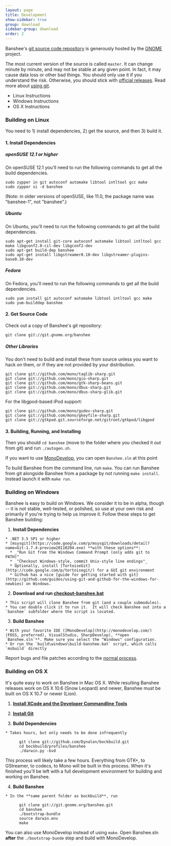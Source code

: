```yaml
---
layout: page
title: Development
show-sidebar: true
group: download
sidebar-group: download
order: 2
---
```


Banshee's [git source code repository](http://git.gnome.org/cgit/banshee/) is generously hosted by the [GNOME](http://gnome.org/) project.

The most current version of the source is called `master`.  It can change minute by minute, and may not be stable at any given point.  In fact, it may cause data loss or other bad things.  You should only use it if you understand the risk.  Otherwise, you should stick with [official releases](/download).  Read more about [using git](http://live.gnome.org/Git/Developers).
	
  * Linux Instructions
  * Windows Instructions
  * OS X Instructions

### Building on Linux

You need to 1) install dependencies, 2) get the source, and then 3) build it.

#### 1. Install Dependencies

##### openSUSE 12.1 or higher

On openSUSE 12.1 you'll need to run the following commands to get all the build dependencies.

    sudo zypper in git autoconf automake libtool intltool gcc make
    sudo zypper si -d banshee

(Note: in older versions of openSUSE, like 11.0, the package name was "banshee-1", not "banshee".)

##### Ubuntu

On Ubuntu, you'll need to run the following commands to get all the build dependencies.

    sudo apt-get install git-core autoconf automake libtool intltool gcc make libgconf2.0-cil-dev libgconf2-dev
    sudo apt-get build-dep banshee
    sudo apt-get install libgstreamer0.10-dev libgstreamer-plugins-base0.10-dev

##### Fedora

On Fedora, you'll need to run the following commands to get all the build dependencies.

    sudo yum install git autoconf automake libtool intltool gcc make
    sudo yum-builddep banshee

#### 2. Get Source Code

Check out a copy of Banshee's git repository:
    
    git clone git://git.gnome.org/banshee

##### Other Libraries

You don't need to build and install these from source unless you want to hack on them, or if they are not provided by your distribution.

    git clone git://github.com/mono/taglib-sharp.git
    git clone git://github.com/mono/gio-sharp.git
    git clone git://github.com/mono/gtk-sharp-beans.git
    git clone git://github.com/mono/dbus-sharp.git
    git clone git://github.com/mono/dbus-sharp-glib.git

For the libgpod-based iPod support:

    git clone git://github.com/mono/gudev-sharp.git
    git clone git://github.com/mono/gkeyfile-sharp.git
    git clone git://gtkpod.git.sourceforge.net/gitroot/gtkpod/libgpod

#### 3. Building, Running, and Installing

Then you should `cd banshee` (move to the folder where you checked it out from git) and run `./autogen.sh`.

If you want to use [MonoDevelop](http://monodevelop.com/), you can open `Banshee.sln` at this point

To build Banshee from the command line, run `make`.  You can run Banshee from git alongside Banshee from a package by not running `make install`.  Instead launch it with `make run`.

### Building on Windows

Banshee is easy to build on Windows.  We consider it to be in alpha, though -- it is not stable, well-tested, or polished, so use at your own risk and primarily if you're trying to help us improve it.  Follow these steps to get Banshee building:
	
  1. **Install Dependencies**
	
    * .NET 3.5 SP1 or higher
    * [msysgit](https://code.google.com/p/msysgit/downloads/detail?name=Git-1.7.4-preview20110204.exe) **with these options**:
      * _"Run Git from the Windows Command Prompt (only adds git to PATH)"_
      * _"Checkout Windows-style, commit Unix-style line endings"_
      * Optionally, install [TortoiseGit](http://code.google.com/p/tortoisegit/) for a GUI git environment
      * Github has a nice [guide for getting started with git](http://github.com/guides/using-git-and-github-for-the-windows-for-newbies) on Windows.

  2. **Download and run [checkout-banshee.bat](http://git.gnome.org/browse/banshee/plain/build/windows/checkout-banshee.bat)**
	
    * This script will clone Banshee from git (and a couple submodules).
    * You can double click it to run it.  It will check Banshee out into a `banshee` subfolder where the script is located.
	
  3. **Build Banshee**

    * With your favorite IDE ([MonoDevelop](http://monodevelop.com/) (FOSS, preferred), VisualStudio, SharpDevelop), **open `Banshee.sln`**. Make sure you select the "Windows" configuration.
    * Or run the `build\windows\build-banshee.bat` script, which calls `msbuild` directly

Report bugs and file patches according to the [normal process](/contribute).

### Building on OS X

It's quite easy to work on Banshee in Mac OS X. While resulting Banshee releases work on OS X 10.6 (Snow Leopard) and newer, Banshee must be built on OS X 10.7 or newer (Lion).

  1. **[Install XCode and the Developer Commandline Tools](http://developer.apple.com/devcenter/mac/)**

  2. **[Install Git](http://help.github.com/articles/set-up-git#platform-mac)**

  3. **Build Dependencies**

    * Takes hours, but only needs to be done infrequently  

          git clone git://github.com/Dynalon/bockbuild.git
          cd bockbuild/profiles/banshee
          ./darwin.py -bvd

This process will likely take a few hours. Everything from GTK+, to GStreamer, to codecs, to Mono will be built in this process. When it's finished you'll be left with a full development environment for building and working on Banshee.

  4. **Build Banshee**

    * In the **same parent folder as bockbuild**, run  

          git clone git://git.gnome.org/banshee.git
          cd banshee
          ./bootstrap-bundle
          source darwin.env
          make

You can also use MonoDevelop instead of using `make`. Open Banshee.sln **after** the `./bootstrap-bunde` step and build with MonoDevelop.
